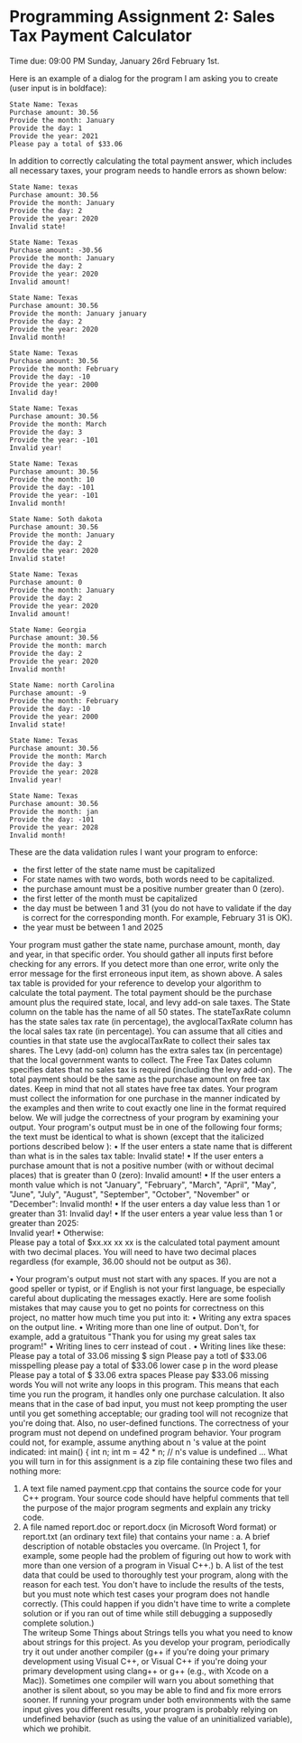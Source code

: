 # Programming Assignment 2: Sales Tax Payment Calculator 
Time due: 09:00 PM Sunday, January 26rd February 1st. 

Here is an example of a dialog for the program I am asking you to create (user input is 
in boldface): 

    State Name: Texas 
    Purchase amount: 30.56 
    Provide the month: January 
    Provide the day: 1 
    Provide the year: 2021 
    Please pay a total of $33.06 
  
In addition to correctly calculating the total payment answer, which includes all necessary 
taxes, your program needs to handle errors as shown below: 

    State Name: texas 
    Purchase amount: 30.56 
    Provide the month: January 
    Provide the day: 2 
    Provide the year: 2020 
    Invalid state! 

    State Name: Texas 
    Purchase amount: -30.56 
    Provide the month: January 
    Provide the day: 2 
    Provide the year: 2020 
    Invalid amount! 

    State Name: Texas 
    Purchase amount: 30.56 
    Provide the month: January january 
    Provide the day: 2 
    Provide the year: 2020 
    Invalid month! 

    State Name: Texas 
    Purchase amount: 30.56 
    Provide the month: February 
    Provide the day: -10 
    Provide the year: 2000 
    Invalid day! 

    State Name: Texas 
    Purchase amount: 30.56 
    Provide the month: March 
    Provide the day: 3 
    Provide the year: -101 
    Invalid year! 

    State Name: Texas 
    Purchase amount: 30.56 
    Provide the month: 10 
    Provide the day: -101 
    Provide the year: -101 
    Invalid month! 

    State Name: Soth dakota 
    Purchase amount: 30.56 
    Provide the month: January 
    Provide the day: 2 
    Provide the year: 2020 
    Invalid state! 

    State Name: Texas 
    Purchase amount: 0 
    Provide the month: January 
    Provide the day: 2 
    Provide the year: 2020 
    Invalid amount! 

    State Name: Georgia 
    Purchase amount: 30.56 
    Provide the month: march 
    Provide the day: 2 
    Provide the year: 2020 
    Invalid month! 

    State Name: north Carolina 
    Purchase amount: -9 
    Provide the month: February 
    Provide the day: -10 
    Provide the year: 2000 
    Invalid state! 

    State Name: Texas 
    Purchase amount: 30.56 
    Provide the month: March 
    Provide the day: 3 
    Provide the year: 2028 
    Invalid year! 

    State Name: Texas 
    Purchase amount: 30.56 
    Provide the month: jan 
    Provide the day: -101 
    Provide the year: 2028 
    Invalid month! 

 
These are the data validation rules I want your program to enforce: 
- the first letter of the state name must be capitalized 
- For state names with two words, both words need to be capitalized.  
- the purchase amount must be a positive number greater than 0 (zero).  
- the first letter of the month must be capitalized 
- the day must be between 1 and 31 (you do not have to validate if the day is correct for the 
corresponding month. For example, February 31 is OK). 
- the year must be between 1 and 2025 
 
Your program must gather the state name, purchase amount, month, day and year, in that 
specific order. You should gather all inputs first before checking for any errors. If 
you detect more than one error, write only the error message for the first erroneous input 
item, as shown above. 
A sales tax table is provided for your reference to develop your algorithm to calculate the 
total payment. The total payment should be the purchase amount plus the required state, 
local, and levy add-on sale taxes. The State column on the table has the name of all 50 
states. The stateTaxRate column has the state sales tax rate (in percentage), the 
avglocalTaxRate column has the local sales tax rate (in percentage). You can assume that all 
cities and counties in that state use the avglocalTaxRate to collect their sales tax shares. The 
Levy (add-on) column has the extra sales tax (in percentage) that the local government 
wants to collect. The Free Tax Dates column specifies dates that no sales tax is required 
(including the levy add-on). The total payment should be the same as the purchase amount 
on free tax dates. Keep in mind that not all states have free tax dates. 
Your program must collect the information for one purchase in the manner indicated by the 
examples and then write to cout exactly one line in the format required below. We will judge 
the correctness of your program by examining your output. Your program's output must be 
in one of the following four forms; the text must be identical to what is shown (except that 
the italicized portions described below ): 
• If the user enters a state name that is different than what is in the sales tax table: 
   Invalid state! 
• If the user enters a purchase amount that is not a positive number (with or without 
decimal places) that is greater than 0 (zero): 
   Invalid amount! 
• If the user enters a month value which is not "January", "February", "March", 
"April", "May", "June", "July", "August", "September", "October", "November" or 
"December": 
   Invalid month! 
• If the user enters a day value less than 1 or greater than 31: 
       Invalid day! 
• If the user enters a year value less than 1 or greater than 2025:    
   Invalid year! 
• Otherwise:  
   Please pay a total of $xx.xx 
 xx xx is the calculated total payment amount with two decimal places. You will need 
to have two decimal places regardless (for example, 36.00 should not be output as 
36). 
 
• Your program's output must not start with any spaces. If you are not a good speller 
or typist, or if English is not your first language, be especially careful about 
duplicating the messages exactly. Here are some foolish mistakes that may cause 
you to get no points for correctness on this project, no matter how much time you 
put into it: 
• Writing any extra spaces on the output line. 
• Writing more than one line of output. Don't, for example, add a gratuitous "Thank 
you for using my great sales tax program!" 
• Writing lines to cerr instead of cout . 
• Writing lines like these: 
Please pay a total of 33.06                missing $ sign 
Please pay a totl of $33.06                misspelling 
please pay a total of $33.06   lower case p in the word please  
Please pay a total of $ 33.06             extra spaces 
Please pay $33.06                  missing words 
You will not write any loops in this program. This means that each time you run the 
program, it handles only one purchase calculation. It also means that in the case of bad 
input, you must not keep prompting the user until you get something acceptable; our 
grading tool will not recognize that you're doing that. Also, no user-defined functions. 
The correctness of your program must not depend on undefined program behavior. Your 
program could not, for example, assume anything about n 's value at the point indicated: 
int main() 
{ 
int n; 
int m = 42 * n;  // n's value is undefined 
... 
What you will turn in for this assignment is a zip file containing these two files and nothing 
more: 
1. A text file named payment.cpp that contains the source code for your C++ 
program. Your source code should have helpful comments that tell the purpose of the 
major program segments and explain any tricky code. 
2. A file named report.doc or report.docx (in Microsoft Word format) 
or report.txt (an ordinary text file) that contains your name : 
a. A brief description of notable obstacles you overcame. (In Project 1, for 
example, some people had the problem of figuring out how to work with more 
than one version of a program in Visual C++.) 
b. A list of the test data that could be used to thoroughly test your program, 
along with the reason for each test. You don't have to include the results of the 
tests, but you must note which test cases your program does not handle 
correctly. (This could happen if you didn't have time to write a complete 
solution or if you ran out of time while still debugging a supposedly complete 
solution.)  
The writeup Some Things about Strings tells you what you need to know about strings for 
this project. 
As you develop your program, periodically try it out under another compiler (g++ if you're 
doing your primary development using Visual C++, or Visual C++ if you're doing your 
primary development using clang++ or g++ (e.g., with Xcode on a Mac)). Sometimes one 
compiler will warn you about something that another is silent about, so you may be able to 
find and fix more errors sooner. If running your program under both environments with the 
same input gives you different results, your program is probably relying on undefined 
behavior (such as using the value of an uninitialized variable), which we prohibit. 
